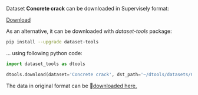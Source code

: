 Dataset **Concrete crack** can be downloaded in Supervisely format:

 [Download](https://assets.supervise.ly/supervisely-supervisely-assets-public/teams_storage/h/U/WQ/gAtkOvnGUCKdYO24WSUeQGuevZEkH9q8eWegwZcnCR9ZoDglHtcrTb0jLONttZfP1Cb5xouFzLQXIgV0vP2UuuxHstk2BhithxvrAcBXxyfTJVoPNgPiNlot6Zz5.tar)

As an alternative, it can be downloaded with *dataset-tools* package:
``` bash
pip install --upgrade dataset-tools
```

... using following python code:
``` python
import dataset_tools as dtools

dtools.download(dataset='Concrete crack', dst_path='~/dtools/datasets/Concrete crack.tar')
```
The data in original format can be 🔗[downloaded here.](https://www.kaggle.com/datasets/motono0223/concrete-crack-segmentation-dataset/download?datasetVersionNumber=1)